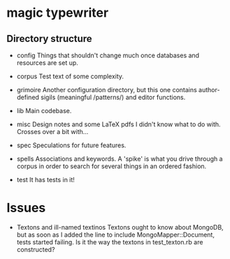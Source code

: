 magic typewriter
================

Directory structure
--------------------------------------------------- 
* config
Things that shouldn't change much once databases and resources are set up. 

* corpus
Test text of some complexity. 

* grimoire
Another configuration directory, but this one contains author-defined sigils (meaningful /patterns/) and editor
functions. 

* lib
Main codebase. 

* misc
Design notes and some LaTeX pdfs I didn't know what to do with. Crosses over a
bit with...

* spec
Speculations for future features. 

* spells
Associations and keywords. A 'spike' is what you drive through a
corpus in order to search for several things in an ordered fashion. 

* test
It has tests in it!

Issues
=================================================== 
* Textons and ill-named textinos
Textons ought to know about MongoDB, but as soon as I added the line to include
MongoMapper::Document, tests started failing. Is it the way the textons in
test_texton.rb are constructed? 
